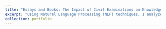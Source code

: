 ```yaml
---
title: "Essays and Books: The Impact of Civil Examinations on Knowledge Production"
excerpt: "Using Natural Language Processing (NLP) techniques, I analyze the novelty and conventionality of nearly 5,000 essays written by over 1,600 Jinshi candidates from the Qing dynasty, linking these characteristics to their performance in civil examinations and their scholarly outputs, such as published books. I measure each essay’s conventionality (or inverse novelty) by assessing its textual similarity to Zhu Xi’s commentaries on the same topic, and I evaluate each book’s creativity and impact by measuring its textual similarity to both past and future books. The findings indicate that although (1) candidates with a higher level of conventionality tend to perform better in the examination system, (2) they also tend to author and publish less innovative and impactful books, even within the traditional domains of the Confucian classics. These findings suggest that the civil examination system valued conventionality over creativity, which subsequently influences the knowledge production of the entire society. "
collection: portfolio
---
```

